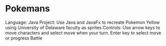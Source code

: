 # Pokemans
Language: Java
Project: Use Java and JavaFx to recreate Pokemon Yellow using University of Delaware faculty as sprites
Controls: Use arrow keys to move characters and select move when your turn. Enter key to select move or progress Battle
